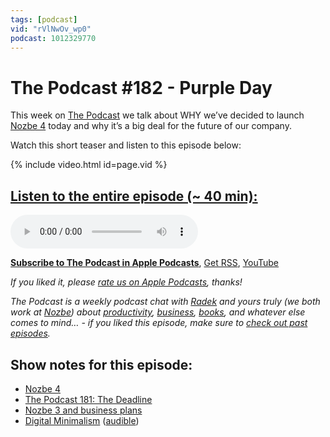 ```yaml
---
tags: [podcast]
vid: "rVlNwOv_wp0"
podcast: 1012329770
---
```


# The Podcast #182 - Purple Day

This week on [The Podcast][p] we talk about WHY we’ve decided to launch [Nozbe 4](https://Nozbe.com/4) today and why it’s a big deal for the future of our company.

Watch this short teaser and listen to this episode below:

{% include video.html id=page.vid %}

<!--More-->

## [Listen to the entire episode (~ 40 min):][e]

<audio controls>
<source src="https://files.nozbe.com/podcast/182.mp3" type="audio/mpeg">
</audio>

**[Subscribe to The Podcast in Apple Podcasts][i]**, [Get RSS][rss], [YouTube][y]

*If you liked it, please [rate us on Apple Podcasts][i], thanks!*

*The Podcast is a weekly podcast chat with [Radek][r] and yours truly (we both work at [Nozbe][n]) about [productivity](/productivity), [business](/business), [books](/books), and whatever else comes to mind… - if you liked this episode, make sure to [check out past episodes](/podcast).*

## Show notes for this episode:

  * [Nozbe 4](https://nozbe4.com/)
  * [The Podcast 181: The Deadline](https://thepodcast.fm/episodes/181)
  * [Nozbe 3 and business plans](https://nozbe.com/blog/nozbe3/)
  * [Digital Minimalism](https://www.amazon.com/Digital-Minimalism-Choosing-Focused-Noisy/dp/B07LGDY5PC/) ([audible](https://www.audible.com/pd/Digital-Minimalism-Audiobook/B07LGF8TCJ))

[y]: https://michael.gratis/thepodcastyt
[rss]: http://thepodcast.fm/episodes?format=RSS
[e]: http://thepodcast.fm/episodes/182

[p]: https://michael.gratis/thepodcastfm
[n]: https://nozbe.com/?a=mike
[r]: https://michael.gratis/radex
[i]: https://michael.gratis/thepodcast
[o]: https://michael.gratis/ipadonly

